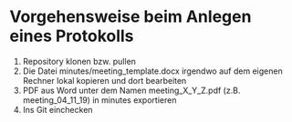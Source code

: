 # Vorgehensweise beim Anlegen eines Protokolls

1. Repository klonen bzw. pullen
2. Die Datei minutes/meeting_template.docx irgendwo auf dem eigenen Rechner lokal kopieren und dort bearbeiten
3. PDF aus Word unter dem Namen meeting_X_Y_Z.pdf (z.B. meeting_04_11_19) in minutes exportieren
4. Ins Git einchecken